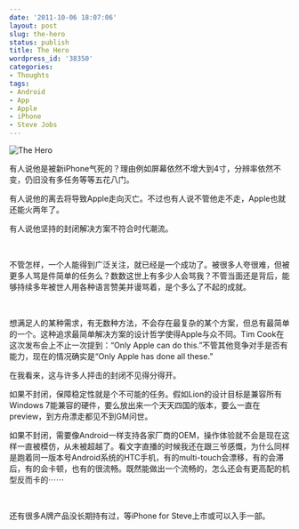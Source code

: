 ```yaml
---
date: '2011-10-06 18:07:06'
layout: post
slug: the-hero
status: publish
title: The Hero
wordpress_id: '38350'
categories:
- Thoughts
tags:
- Android
- App
- Apple
- iPhone
- Steve Jobs
---
```


![The Hero](http://dl.dropbox.com/u/5249413/blog_images/2011/10/t_hero1.png)




有人说他是被新iPhone气死的？理由例如屏幕依然不增大到4寸，分辨率依然不变，仍旧没有多任务等等五花八门。




有人说他的离去将导致Apple走向灭亡。不过也有人说不管他走不走，Apple也就还能火两年了。




有人说他坚持的封闭解决方案不符合时代潮流。




 




不管怎样，一个人能得到广泛关注，就已经是一个成功了。被很多人夸很难，但被更多人骂是件简单的任务么？数数这世上有多少人会骂我？不管当面还是背后，能够持续多年被世人用各种语言赞美并谩骂着，是个多么了不起的成就。




 




想满足人的某种需求，有无数种方法，不会存在最复杂的某个方案，但总有最简单的一个。这种追求最简单解决方案的设计哲学使得Apple与众不同。Tim Cook在这次发布会上不止一次提到：“Only Apple can do this.”不管其他竞争对手是否有能力，现在的情况确实是“Only Apple has done all these.”




在我看来，这与许多人抨击的封闭不见得分得开。




如果不封闭，保障稳定性就是个不可能的任务。假如Lion的设计目标是兼容所有Windows 7能兼容的硬件，要么放出来一个天天四国的版本，要么一直在preview，到方舟漂走都见不到GM问世。




如果不封闭，需要像Android一样支持各家厂商的OEM，操作体验就不会是现在这样一直被模仿，从未被超越了。看文字直播的时候我还在跟三爷感慨，为什么同样是跑着同一版本号Android系统的HTC手机，有的multi-touch会漂移，有的会滞后，有的会卡顿，也有的很流畅。既然能做出一个流畅的，怎么还会有更高配的机型反而卡的⋯⋯




 




还有很多A牌产品没长期持有过，等iPhone for Steve上市或可以入手一部。
